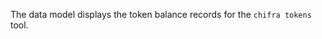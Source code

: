 <!-- markdownlint-disable MD033 MD036 MD041 -->
The data model displays the token balance records for the `chifra tokens` tool.
